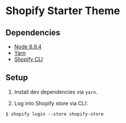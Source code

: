 # Shopify Starter Theme

## Dependencies

- [Node 8.9.4](http://nodejs.org/)
- [Yarn](https://yarnpkg.com/en/)
- [Shopify CLI](https://github.com/Shopify/shopify-cli)

## Setup

1. Install dev dependencies via `yarn`.

2. Log into Shopify store via CLI:

```
$ shopify login --store shopify-store
```

